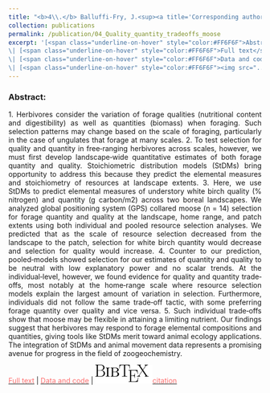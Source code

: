 ```yaml
---
title: "<b>4\\.</b> Balluffi-Fry, J.<sup><a title='Corresponding author'>✉</a></sup>, Leroux, S. J., Wiersma, Y. F., Heckford, T. R., <u>Rizzuto, M.</u>, Richmond, I. C., Vander Wal, E. **Quantity-quality trade-offs revealed using a multiscale test of herbivore resource selection on elemental landscapes.** Ecology and Evolution <img src='../images/open_access.png'>"
collection: publications
permalink: /publication/04_Quality_quantity_tradeoffs_moose
excerpt: '[<span class="underline-on-hover" style="color:#FF6F6F">Abstract</span>](../publication/04_Quality_quantity_tradeoffs_moose)
\| [<span class="underline-on-hover" style="color:#FF6F6F">Full text</span>](https://doi.org/10.1002/ece3.6975)
\| [<span class="underline-on-hover" style="color:#FF6F6F">Data and code</span>](https://github.com/jballuffi/MooseForagingStoichiometry)
\| [<span class="underline-on-hover" style="color:#FF6F6F"><img src="../images/bibtex.svg">citation</span>](../bibtex/04_Quality_quantity_tradeoffs_moose.bib)'
---
```


### Abstract:

<p style='text-align: justify;'>
1. Herbivores consider the variation of forage qualities (nutritional content and digestibility) as well as quantities (biomass) when foraging. Such selection patterns may change based on the scale of foraging, particularly in the case of ungulates that forage at many scales.
2. To test selection for quality and quantity in free‐ranging herbivores across scales, however, we must first develop landscape‐wide quantitative estimates of both forage quantity and quality. Stoichiometric distribution models (StDMs) bring opportunity to address this because they predict the elemental measures and stoichiometry of resources at landscape extents.
3. Here, we use StDMs to predict elemental measures of understory white birch quality (% nitrogen) and quantity (g carbon/m2) across two boreal landscapes. We analyzed global positioning system (GPS) collared moose (n = 14) selection for forage quantity and quality at the landscape, home range, and patch extents using both individual and pooled resource selection analyses. We predicted that as the scale of resource selection decreased from the landscape to the patch, selection for white birch quantity would decrease and selection for quality would increase.
4. Counter to our prediction, pooled‐models showed selection for our estimates of quantity and quality to be neutral with low explanatory power and no scalar trends. At the individual‐level, however, we found evidence for quality and quantity trade‐offs, most notably at the home‐range scale where resource selection models explain the largest amount of variation in selection. Furthermore, individuals did not follow the same trade‐off tactic, with some preferring forage quantity over quality and vice versa.
5. Such individual trade‐offs show that moose may be flexible in attaining a limiting nutrient. Our findings suggest that herbivores may respond to forage elemental compositions and quantities, giving tools like StDMs merit toward animal ecology applications. The integration of StDMs and animal movement data represents a promising avenue for progress in the field of zoogeochemistry.
</p>

[<span class="underline-on-hover" style="color:#FF6F6F">Full text</span>](https://doi.org/10.1002/ece3.6975)
\| [<span class="underline-on-hover" style="color:#FF6F6F">Data and code</span>](https://github.com/jballuffi/MooseForagingStoichiometry)
\| [<span class="underline-on-hover" style="color:#FF6F6F"><img src="../images/bibtex.svg">citation</span>](../bibtex/04_Quality_quantity_tradeoffs_moose.bib)
